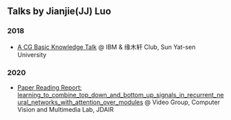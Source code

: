 ## Talks by Jianjie(JJ) Luo

### 2018

- [A CG Basic Knowledge Talk](https://github.com/longjj/talks/blob/master/sysu/A_CG_Basic_Knowledge_Talk/A_CG_Basic_Knowledge_Talk.pdf)
 @ IBM & 缘木轩 Club, Sun Yat-sen University

### 2020

- [Paper Reading Report: learning_to_combine_top_down_and_bottom_up_signals_in_recurrent_neural_networks_with_attention_over_modules](https://github.com/jianjieluo/talks/blob/master/jdair/2020_12_18_paper_reading_learning_to_combine_top_down_and_bottom_up_signals_in_recurrent_neural_networks_with_attention_over_modules/slides.pdf) @ Video Group, Computer Vision and Multimedia Lab, JDAIR
